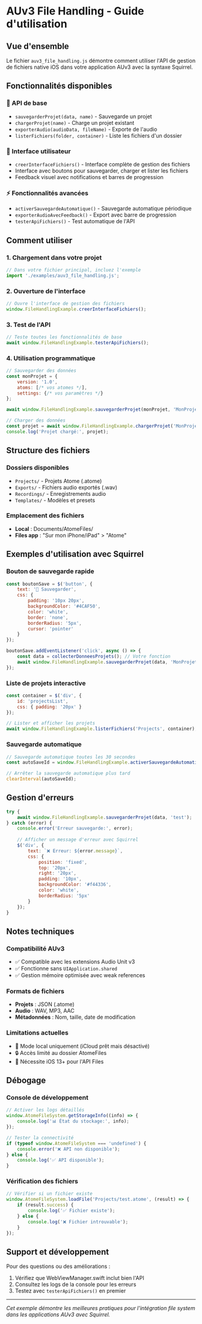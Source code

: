 # AUv3 File Handling - Guide d'utilisation

## Vue d'ensemble

Le fichier `auv3_file_handling.js` démontre comment utiliser l'API de gestion de fichiers native iOS dans votre application AUv3 avec la syntaxe Squirrel.

## Fonctionnalités disponibles

### 🔧 API de base
- `sauvegarderProjet(data, name)` - Sauvegarde un projet
- `chargerProjet(name)` - Charge un projet existant
- `exporterAudio(audioData, fileName)` - Exporte de l'audio
- `listerFichiers(folder, container)` - Liste les fichiers d'un dossier

### 🎨 Interface utilisateur
- `creerInterfaceFichiers()` - Interface complète de gestion des fichiers
- Interface avec boutons pour sauvegarder, charger et lister les fichiers
- Feedback visuel avec notifications et barres de progression

### ⚡ Fonctionnalités avancées
- `activerSauvegardeAutomatique()` - Sauvegarde automatique périodique
- `exporterAudioAvecFeedback()` - Export avec barre de progression
- `testerApiFichiers()` - Test automatique de l'API

## Comment utiliser

### 1. Chargement dans votre projet

```javascript
// Dans votre fichier principal, incluez l'exemple
import './examples/auv3_file_handling.js';
```

### 2. Ouverture de l'interface

```javascript
// Ouvre l'interface de gestion des fichiers
window.FileHandlingExample.creerInterfaceFichiers();
```

### 3. Test de l'API

```javascript
// Teste toutes les fonctionnalités de base
await window.FileHandlingExample.testerApiFichiers();
```

### 4. Utilisation programmatique

```javascript
// Sauvegarder des données
const monProjet = {
    version: '1.0',
    atoms: [/* vos atomes */],
    settings: {/* vos paramètres */}
};

await window.FileHandlingExample.sauvegarderProjet(monProjet, 'MonProjet');

// Charger des données
const projet = await window.FileHandlingExample.chargerProjet('MonProjet');
console.log('Projet chargé:', projet);
```

## Structure des fichiers

### Dossiers disponibles
- `Projects/` - Projets Atome (.atome)
- `Exports/` - Fichiers audio exportés (.wav)
- `Recordings/` - Enregistrements audio
- `Templates/` - Modèles et presets

### Emplacement des fichiers
- **Local** : Documents/AtomeFiles/
- **Files app** : "Sur mon iPhone/iPad" > "Atome"

## Exemples d'utilisation avec Squirrel

### Bouton de sauvegarde rapide

```javascript
const boutonSave = $('button', {
    text: '💾 Sauvegarder',
    css: {
        padding: '10px 20px',
        backgroundColor: '#4CAF50',
        color: 'white',
        border: 'none',
        borderRadius: '5px',
        cursor: 'pointer'
    }
});

boutonSave.addEventListener('click', async () => {
    const data = collecterDonneesProjets(); // Votre fonction
    await window.FileHandlingExample.sauvegarderProjet(data, 'MonProjet');
});
```

### Liste de projets interactive

```javascript
const container = $('div', {
    id: 'projectsList',
    css: { padding: '20px' }
});

// Lister et afficher les projets
await window.FileHandlingExample.listerFichiers('Projects', container);
```

### Sauvegarde automatique

```javascript
// Sauvegarde automatique toutes les 30 secondes
const autoSaveId = window.FileHandlingExample.activerSauvegardeAutomatique('MonProjet', 30);

// Arrêter la sauvegarde automatique plus tard
clearInterval(autoSaveId);
```

## Gestion d'erreurs

```javascript
try {
    await window.FileHandlingExample.sauvegarderProjet(data, 'test');
} catch (error) {
    console.error('Erreur sauvegarde:', error);
    
    // Afficher un message d'erreur avec Squirrel
    $('div', {
        text: `❌ Erreur: ${error.message}`,
        css: {
            position: 'fixed',
            top: '20px',
            right: '20px',
            padding: '10px',
            backgroundColor: '#f44336',
            color: 'white',
            borderRadius: '5px'
        }
    });
}
```

## Notes techniques

### Compatibilité AUv3
- ✅ Compatible avec les extensions Audio Unit v3
- ✅ Fonctionne sans `UIApplication.shared`
- ✅ Gestion mémoire optimisée avec weak references

### Formats de fichiers
- **Projets** : JSON (.atome)
- **Audio** : WAV, MP3, AAC
- **Métadonnées** : Nom, taille, date de modification

### Limitations actuelles
- 📁 Mode local uniquement (iCloud prêt mais désactivé)
- 🔒 Accès limité au dossier AtomeFiles
- 📱 Nécessite iOS 13+ pour l'API Files

## Débogage

### Console de développement

```javascript
// Activer les logs détaillés
window.AtomeFileSystem.getStorageInfo((info) => {
    console.log('📊 État du stockage:', info);
});

// Tester la connectivité
if (typeof window.AtomeFileSystem === 'undefined') {
    console.error('❌ API non disponible');
} else {
    console.log('✅ API disponible');
}
```

### Vérification des fichiers

```javascript
// Vérifier si un fichier existe
window.AtomeFileSystem.loadFile('Projects/test.atome', (result) => {
    if (result.success) {
        console.log('✅ Fichier existe');
    } else {
        console.log('❌ Fichier introuvable');
    }
});
```

## Support et développement

Pour des questions ou des améliorations :
1. Vérifiez que WebViewManager.swift inclut bien l'API
2. Consultez les logs de la console pour les erreurs
3. Testez avec `testerApiFichiers()` en premier

---

*Cet exemple démontre les meilleures pratiques pour l'intégration file system dans les applications AUv3 avec Squirrel.*
